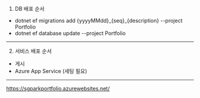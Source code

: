 1. DB 배포 순서

 - dotnet ef migrations add {yyyyMMdd}\_{seq}\_{description} --project Portfolio
 - dotnet ef database update --project Portfolio
------------------------------

2. 서비스 배포 순서

 - 게시
 - Azure App Service (세팅 필요)

------------------------------

https://sgparkportfolio.azurewebsites.net/
